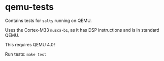 # qemu-tests

Contains tests for `salty` running on QEMU.

Uses the Cortex-M33 `musca-b1`, as it has DSP instructions and is in standard QEMU.

This requires QEMU 4.0!

Run tests: `make test`
